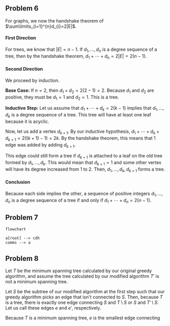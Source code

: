 ## Problem 6
For graphs, we now the handshake theorem of $\sum\limits_{i=1}^{n}d_{i}=2|E|$.

#### First Direction
For trees, we know that $|E|=n-1$.
If $d_{1},\dots,d_{n}$ is a degree sequence of a tree, then by the handshake theorem, $d_{1}+\cdots+d_{n}=2|E|=2(n-1)$.

#### Second Direction
We proceed by induction.

**Base Case:**
If $n=2$, then $d_{1}+d_{2}=2(2-1)=2$. Because $d_{1}$ and $d_{2}$ are positive, they must be $d_{1}=1$ and $d_{2}=1$. This is a tree.

**Inductive Step:**
Let us assume that $d_{1}+\cdots+d_{k}=2(k-1)$ implies that $d_{1},\dots,d_{k}$ is a degree sequence of a tree. This tree will have at least one leaf because it is acyclic.

Now, let us add a vertex $d_{k+1}$. By our inductive hypothesis, $d_{1}+\cdots+d_{k}+d_{k+1}=2((k+1)-1)=2k$. By the handshake theorem, this means that 1 edge was added by adding $d_{k+1}$.

This edge could still form a tree if $d_{k+1}$ is attached to a leaf on the old tree formed by $d_{1},\dots,d_{k}$. This would mean that $d_{k+1}=1$ and some other vertex will have its degree increased from 1 to 2. Then, $d_{1},\dots,d_{k},d_{k+1}$ forms a tree.

#### Conclusion
Because each side implies the other, a sequence of positive integers $d_{1},\dots,d_{n}$ is a degree sequence of a tree if and only if $d_{1}+\cdots+d_{n}=2(n-1)$.

## Problem 7
```mermaid
flowchart

a[root] --> cdh
comms --> a
```

## Problem 8
Let $T$ be the minimum spanning tree calculated by our original greedy algorithm, and assume the tree calculated by our modified algorithm $T'$ is not a minimum spanning tree.

Let $S$ be the subtree of our modified algorithm at the first step such that our greedy algorithm picks an edge that isn't connected to $S$. Then, because $T$ is a tree, there is exactly one edge connecting $S$ and $T\setminus S$ or $S$ and $T'\setminus S$. Let us call these edges $e$ and $e'$, respectively.

Because $T$ is a minimum spanning tree, $e$ is the smallest edge connecting 